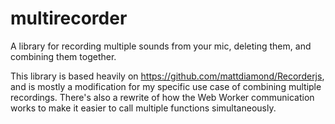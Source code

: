 multirecorder
=============

A library for recording multiple sounds from your mic, deleting them, and combining them together.

This library is based heavily on https://github.com/mattdiamond/Recorderjs, and is mostly a modification for my 
specific use case of combining multiple recordings. There's also a rewrite of how the Web Worker communication works
to make it easier to call multiple functions simultaneously.

